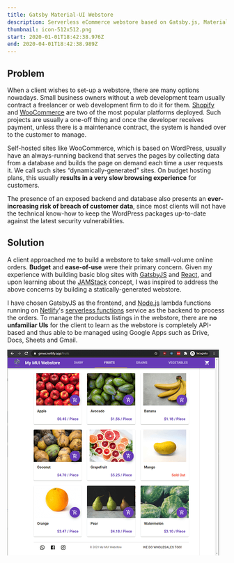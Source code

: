 ```yaml
---
title: Gatsby Material-UI Webstore
description: Serverless eCommerce webstore based on Gatsby.js, Material-UI, Google Apps.
thumbnail: icon-512x512.png
start: 2020-01-01T18:42:38.976Z
end: 2020-04-01T18:42:38.989Z
---
```

## Problem

When a client wishes to set-up a webstore, there are many options nowadays. Small business owners without a web development team usually contract a freelancer or web development firm to do it for them. [Shopify](https://www.shopify.com/) and [WooCommerce](https://woocommerce.com/) are two of the most popular platforms deployed. Such projects are usually a one-off thing and once the developer receives payment, unless there is a maintenance contract, the system is handed over to the customer to manage.

Self-hosted sites like WooCommerce, which is based on WordPress, usually have an always-running backend that serves the pages by collecting data from a database and builds the page on demand each time a user requests it. We call such sites “dynamically-generated” sites. On budget hosting plans, this usually **results in a very slow browsing experience** for customers.

The presence of an exposed backend and database also presents an **ever-increasing risk of breach of customer data**, since most clients will not have the technical know-how to keep the WordPress packages up-to-date against the latest security vulnerabilities.

## Solution

A client approached me to build a webstore to take small-volume online orders. **Budget** and **ease-of-use** were their primary concern. Given my experience with building basic blog sites with [GatsbyJS](https://www.gatsbyjs.com/) and [React](https://reactjs.org/), and upon learning about the [JAMStack](https://jamstack.org/) concept, I was inspired to address the above concerns by building a statically-generated webstore.

I have chosen GatsbyJS as the frontend, and [Node.js](https://nodejs.org/en/) lambda functions running on [Netlify](https://www.netlify.com/)'s [serverless functions](https://www.netlify.com/products/functions/) service as the backend to process the orders. To manage the products listings in the webstore, there are **no unfamiliar UIs** for the client to learn as the webstore is completely API-based and thus able to be managed using Google Apps such as Drive, Docs, Sheets and Gmail.

![Products page](1.png "https://gmws.netlify.app")
